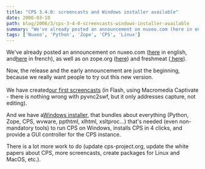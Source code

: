 ```yaml
---
title: "CPS 3.4.0: screencasts and Windows installer available"
date: 2006-03-10
path: blog/2006/3/cps-3-4-0-screencasts-windows-installer-available
summary: "We've already posted an announcement on nuxeo.com (here in english, andhere in french), as well as on zope.org (here) and freshmeat ( here)."
tags: ['Nuxeo', 'Python', 'Zope', 'CPS', 'Linux']
---
```


We've already posted an announcement on nuxeo.com (<a href="http://www.nuxeo.com/en/news/nuxeo-releases-cps-3-4/">here</a> in
english, and<a href="http://www.nuxeo.com/news/nuxeo-lance-cps-3-4/">here</a> in french),
as well as on zope.org (<a href="http://www.zope.org/Members/nuxeo/news/cps-3.4.0-released">here</a>)
and freshmeat (<a href="http://freshmeat.net/projects/nuxeocps/?branch_id=33975&amp;release_id=221725">
here</a>).

Now, the release and the early announcement are just the beginning, because
we really want people to try out this new version.<br><br>
We have created<a href="http://www.nuxeo.com/screencasts/cps-3.4/">our
first screencasts</a> (in Flash, using Macromedia Captivate - there is
nothing wrong with pyvnc2swf, but it only addresses capture, not
editing).

And we have a<a href="http://www.cps-project.org/static/windows/CPS-3.4.0-2.exe">Windows
installer</a>, that bundles about everything (Python, Zope, CPS, wvware,
ppthtml, xlhtml, xsltproc...) that's needed (even non-mandatory tools) to
run CPS on Windows, installs CPS in 4 clicks, and provide a GUI controller
for the CPS instance.

There is a lot more work to do (update cps-project.org, update the white
papers about CPS, more screencasts, create packages for Linux and MacOS,
etc.).

